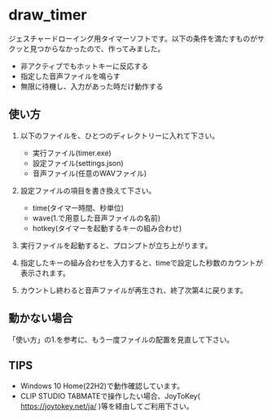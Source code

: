 # draw_timer

ジェスチャードローイング用タイマーソフトです。以下の条件を満たすものがサクッと見つからなかったので、作ってみました。
- 非アクティブでもホットキーに反応する
- 指定した音声ファイルを鳴らす
- 無限に待機し、入力があった時だけ動作する

## 使い方

1. 以下のファイルを、ひとつのディレクトリーに入れて下さい。
    - 実行ファイル(timer.exe)
    - 設定ファイル(settings.json)
    - 音声ファイル(任意のWAVファイル)

2. 設定ファイルの項目を書き換えて下さい。
    - time(タイマー時間、秒単位)
    - wave(1.で用意した音声ファイルの名前)
    - hotkey(タイマーを起動するキーの組み合わせ)

3. 実行ファイルを起動すると、プロンプトが立ち上がります。

4. 指定したキーの組み合わせを入力すると、timeで設定した秒数のカウントが表示されます。

5. カウントし終わると音声ファイルが再生され、終了次第4.に戻ります。

## 動かない場合
「使い方」の1.を参考に、もう一度ファイルの配置を見直して下さい。

## TIPS

- Windows 10 Home(22H2)で動作確認しています。
- CLIP STUDIO TABMATEで操作したい場合、JoyToKey( https://joytokey.net/ja/ )等を経由してご利用下さい。
